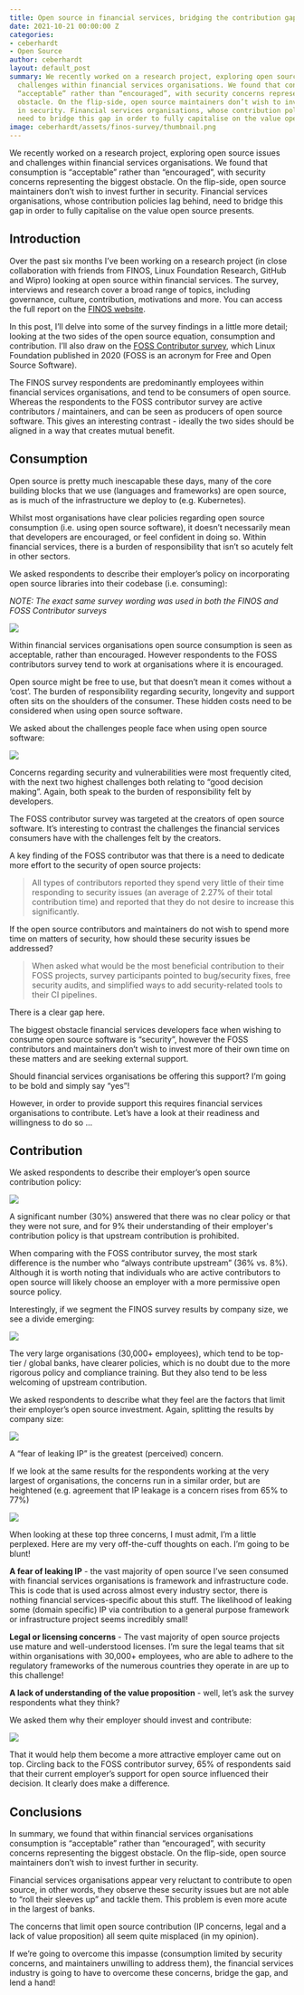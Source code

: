 ```yaml
---
title: Open source in financial services, bridging the contribution gap
date: 2021-10-21 00:00:00 Z
categories:
- ceberhardt
- Open Source
author: ceberhardt
layout: default_post
summary: We recently worked on a research project, exploring open source issues and
  challenges within financial services organisations. We found that consumption is
  “acceptable” rather than “encouraged”, with security concerns representing the biggest
  obstacle. On the flip-side, open source maintainers don’t wish to invest further
  in security. Financial services organisations, whose contribution policies lag behind,
  need to bridge this gap in order to fully capitalise on the value open source presents.
image: ceberhardt/assets/finos-survey/thumbnail.png
---
```


We recently worked on a research project, exploring open source issues and challenges within financial services organisations. We found that consumption is “acceptable” rather than “encouraged”, with security concerns representing the biggest obstacle. On the flip-side, open source maintainers don’t wish to invest further in security. Financial services organisations, whose contribution policies lag behind, need to bridge this gap in order to fully capitalise on the value open source presents.

## Introduction

Over the past six months I’ve been working on a research project (in close collaboration with friends from FINOS, Linux Foundation Research, GitHub and Wipro) looking at open source within financial services. The survey, interviews and research cover a broad range of topics, including governance, culture, contribution, motivations and more. You can access the full report on the [FINOS website](https://www.finos.org/state-of-open-source-in-financial-services-2021).

In this post, I’ll delve into some of the survey findings in a little more detail; looking at the two sides of the open source equation, consumption and contribution. I’ll also draw on the [FOSS Contributor survey](https://www.linuxfoundation.org/wp-content/uploads/2020FOSSContributorSurveyReport_121020.pdf), which Linux Foundation published in 2020 (FOSS is an acronym for Free and Open Source Software). 

The FINOS survey respondents are predominantly employees within financial services organisations, and tend to be consumers of open source. Whereas the respondents to the FOSS contributor survey are active contributors / maintainers, and can be seen as producers of open source software. This gives an interesting contrast - ideally the two sides should be aligned in a way that creates mutual benefit.

## Consumption

Open source is pretty much inescapable these days, many of the core building blocks that we use (languages and frameworks) are open source, as is much of the infrastructure we deploy to (e.g. Kubernetes).

Whilst most organisations have clear policies regarding open source consumption (i.e. using open source software), it doesn’t necessarily mean that developers are encouraged, or feel confident in doing so. Within financial services, there is a burden of responsibility that isn’t so acutely felt in other sectors.

We asked respondents to describe their employer’s policy on incorporating open source libraries into their codebase (i.e. consuming):

*NOTE: The exact same survey wording was used in both the FINOS and FOSS Contributor surveys*

<img src="{{site.baseurl}}/ceberhardt/assets/finos-survey/consumption.png"/>

Within financial services organisations open source consumption is seen as acceptable, rather than encouraged. However respondents to the FOSS contributors survey tend to work at organisations where it is encouraged. 

Open source might be free to use, but that doesn’t mean it comes without a ‘cost’. The burden of responsibility regarding security, longevity and support often sits on the shoulders of the consumer. These hidden costs need to be considered when using open source software.

We asked about the challenges people face when using open source software:

<img src="{{site.baseurl}}/ceberhardt/assets/finos-survey/challenges.png"/>

Concerns regarding security and vulnerabilities were most frequently cited, with the next two highest challenges both relating to “good decision making”. Again, both speak to the burden of responsibility felt by developers.

The FOSS contributor survey was targeted at the creators of open source software. It’s interesting to contrast the challenges the financial services consumers have with the challenges felt by the creators.

A key finding of the FOSS contributor was that there is a need to dedicate more effort to the security of open source projects:

> All types of contributors reported they spend very little of their time responding to security issues (an average of 2.27% of their total contribution time) and reported that they do not desire to increase this significantly.

If the open source contributors and maintainers do not wish to spend more time on matters of security, how should these security issues be addressed?

> When asked what would be the most beneficial contribution to their FOSS projects, survey participants pointed to bug/security fixes, free security audits, and simplified ways to add security-related tools to their CI pipelines.

There is a clear gap here.

The biggest obstacle financial services developers face when wishing to consume open source software is “security”, however the FOSS contributors and maintainers don’t wish to invest more of their own time on these matters and are seeking external support.

Should financial services organisations be offering this support? I’m going to be bold and simply say “yes”!

However, in order to provide support this requires financial services organisations to contribute. Let’s have a look at their readiness and willingness to do so ...

## Contribution

We asked respondents to describe their employer’s open source contribution policy:

<img src="{{site.baseurl}}/ceberhardt/assets/finos-survey/contributing.png"/>

A significant number (30%) answered that there was no clear policy or that they were not sure, and for 9% their understanding of their employer's contribution policy is that upstream contribution is prohibited. 

When comparing with the FOSS contributor survey, the most stark difference is the number who “always contribute upstream” (36% vs. 8%). Although it is worth noting that individuals who are active contributors to open source will likely choose an employer with a more permissive open source policy.

Interestingly, if we segment the FINOS survey results by company size, we see a divide emerging:

<img src="{{site.baseurl}}/ceberhardt/assets/finos-survey/contributing-by-size.png"/>

The very large organisations (30,000+ employees), which tend to be top-tier / global banks, have clearer policies, which is no doubt due to the more rigorous policy and compliance training. But they also tend to be less welcoming of upstream contribution.

We asked respondents to describe what they feel are the factors that limit their employer’s open source investment. Again, splitting the results by company size:

<img src="{{site.baseurl}}/ceberhardt/assets/finos-survey/limits-small.png"/>

A “fear of leaking IP” is the greatest (perceived) concern.

If we look at the same results for the respondents working at the very largest of organisations, the concerns run in a similar order, but are heightened (e.g. agreement that IP leakage is a concern rises from 65% to 77%)

<img src="{{site.baseurl}}/ceberhardt/assets/finos-survey/limits-large.png"/>

When looking at these top three concerns, I must admit, I’m a little perplexed. Here are my very off-the-cuff thoughts on each. I’m going to be blunt!

**A fear of leaking IP** - the vast majority of open source I’ve seen consumed with financial services organisations is framework and infrastructure code. This is code that is used across almost every industry sector, there is nothing financial services-specific about this stuff. The likelihood of leaking some (domain specific) IP via contribution to a general purpose framework or infrastructure project seems incredibly small!

**Legal or licensing concerns** - The vast majority of open source projects use mature and well-understood licenses. I’m sure the legal teams that sit within organisations with 30,000+ employees, who are able to adhere to the regulatory frameworks of the numerous countries they operate in are up to this challenge!

**A lack of understanding of the value proposition** - well, let’s ask the survey respondents what they think? 

We asked them why their employer should invest and contribute:

<img src="{{site.baseurl}}/ceberhardt/assets/finos-survey/why-invest.png"/>

That it would help them become a more attractive employer came out on top. Circling back to the FOSS contributor survey, 65% of respondents said that their current employer’s support for open source influenced their decision. It clearly does make a difference.

## Conclusions

In summary, we found that within financial services organisations consumption is “acceptable” rather than “encouraged”, with security concerns representing the biggest obstacle. On the flip-side, open source maintainers don’t wish to invest further in security. 

Financial services organisations appear very reluctant to contribute to open source, in other words, they observe these security issues but are not able to “roll their sleeves up” and tackle them. This problem is even more acute in the largest of banks.

The concerns that limit open source contribution (IP concerns, legal and a lack of value proposition) all seem quite misplaced (in my opinion).

If we’re going to overcome this impasse (consumption limited by security concerns, and maintainers unwilling to address them), the financial services industry is going to have to overcome these concerns, bridge the gap, and lend a hand!

